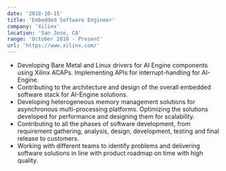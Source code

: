 ```yaml
---
date: '2018-10-15'
title: 'Embedded Software Engineer'
company: 'Xilinx'
location: 'San Jose, CA'
range: 'October 2018 - Present'
url: 'https://www.xilinx.com/'
---
```


- Developing Bare Metal and Linux drivers for AI Engine components using Xilinx ACAPs. Implementing APIs for interrupt-handling for AI- Engine.
- Contributing to the architecture and design of the overall embedded software stack for AI-Engine solutions.
- Developing heterogeneous memory management solutions for asynchronous multi-processing platforms. Optimizing the solutions developed for
  performance and designing them for scalability.
- Contributing to all the phases of software development, from requirement gathering, analysis, design, development, testing and final release to
  customers.
- Working with different teams to identify problems and delivering software solutions in line with product roadmap on time with high quality.
